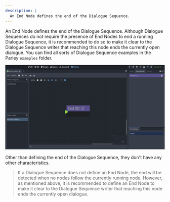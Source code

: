 ```yaml
---
description: |
  An End Node defines the end of the Dialogue Sequence.
---
```


An End Node defines the end of the Dialogue Sequence. Although Dialogue
Sequences do not require the presence of End Nodes to end a running Dialogue
Sequence, it is recommended to do so to make it clear to the Dialogue Sequence
writer that reaching this node ends the currently open dialogue. You can find
all sorts of Dialogue Sequence examples in the Parley `examples` folder.

![End_node](../../../www/static/docs/end/end-node.png)

Other than defining the end of the Dialogue Sequence, they don't have any other
characteristics.

> If a Dialogue Sequence does not define an End Node, the end will be detected
> when no nodes follow the currently running node. However, as mentioned above,
> it is recommended to define an End Node to make it clear to the Dialogue
> Sequence writer that reaching this node ends the currently open dialogue.
